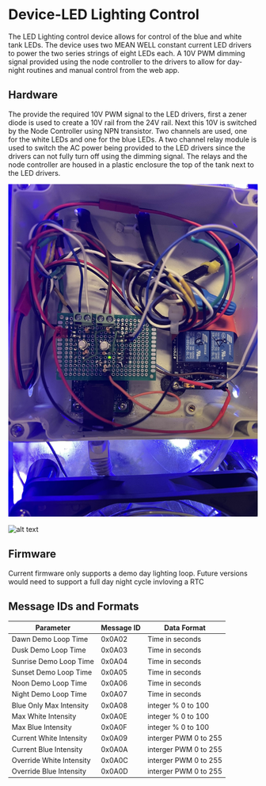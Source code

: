 # Device-LED Lighting Control

The LED Lighting control device allows for control of the blue and white tank LEDs. The device uses two MEAN WELL constant current LED drivers to power the two series strings of eight LEDs each. A 10V PWM dimming signal provided using the node controller to the drivers to allow for day-night routines and manual control from the web app.

## Hardware

The provide the required 10V PWM signal to the LED drivers, first a zener diode is used to create a 10V rail from the 24V rail. Next this 10V is switched by the Node Controller using NPN transistor. Two channels are used, one for the white LEDs and one for the blue LEDs. A two channel relay module is used to switch the AC power being provided to the LED drivers since the drivers can not fully turn off using the dimming signal. The relays and the node controller are housed in a plastic enclosure the top of the tank next to the LED drivers.

![alt text](Pictures/IMG_3170.jpg)

![alt text](<Pictures/Screenshot 2024-12-08 at 2.05.08 PM.png>)

## Firmware

Current firmware only supports a demo day lighting loop. Future versions would need to support a full day night cycle invloving a RTC 

## Message IDs and Formats


| Parameter | Message ID | Data Format |
| --------- | ---------- | ----------- |
|Dawn Demo Loop Time | 0x0A02 | Time in seconds
|Dusk Demo Loop Time | 0x0A03 | Time in seconds
|Sunrise Demo Loop Time | 0x0A04 | Time in seconds
|Sunset Demo Loop Time | 0x0A05 | Time in seconds
|Noon Demo Loop Time | 0x0A06 | Time in seconds
|Night Demo Loop Time | 0x0A07 | Time in seconds
|Blue Only Max Intensity | 0x0A08 | integer % 0 to 100
|Max White Intensity | 0x0A0E | integer % 0 to 100
|Max Blue Intensity | 0x0A0F | integer % 0 to 100
|Current White Intensity | 0x0A09 | interger PWM 0 to 255
|Current Blue Intensity | 0x0A0A | interger PWM 0 to 255
|Override White Intensity | 0x0A0C | interger PWM 0 to 255
|Override Blue Intensity | 0x0A0D | interger PWM 0 to 255
